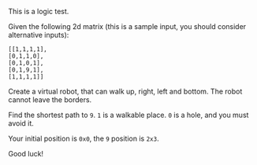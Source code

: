 This is a logic test.

Given the following 2d matrix (this is a sample input, you should consider alternative inputs):

```
[[1,1,1,1],
[0,1,1,0],
[0,1,0,1],
[0,1,9,1],
[1,1,1,1]]
```

Create a virtual robot, that can walk up, right, left and bottom. The robot cannot leave the borders.

Find the shortest path to `9`. `1` is a walkable place. `0` is a hole, and you must avoid it.

Your initial position is `0x0`, the `9` position is `2x3`.

Good luck!
